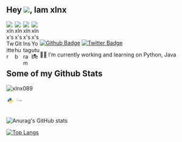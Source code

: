 ## Hey <img src="https://github.com/TheDudeThatCode/TheDudeThatCode/blob/master/Assets/Hi.gif" width="29px">, Iam xlnx
<a href="https://twitter.com/xlnx089">
  <img align="left" alt="xlnx's Twitter" width="22px" src="https://cdn.jsdelivr.net/npm/simple-icons@v3/icons/twitter.svg" />
</a>
<a href="https://github.com/xlnx089">
  <img align="left" alt="xlnx's Github" width="22px" src="https://cdn.jsdelivr.net/npm/simple-icons@v3/icons/github.svg" />
</a>
<a href="https://instagram.com/yyooww._/">
  <img align="left" alt="xlnx's Instagram" width="22px" src="https://cdn.jsdelivr.net/npm/simple-icons@v3/icons/instagram.svg" />
</a>
<a href="https://www.youtube.com/channel/UCqvV3y8bqNHdGL1LX9F2x0w">
  <img align="left" alt="xlnx's Youtube" width="22px" src="https://cdn.jsdelivr.net/npm/simple-icons@v3/icons/youtube.svg" />
</a>

<br/>
<br/>


[![Github Badge](https://img.shields.io/badge/-xlnx089-grey?style=flat&logo=github&logoColor=white&link=https://github.com/xlnx089/)](https://www.github.com/xlnx089/) [![Twitter Badge](https://img.shields.io/badge/-xlnx089-00acee?style=flat&logo=twitter&logoColor=white&link=https://twitter.com/xlnx089/)](https://www.twitter.com/xlnx089/) 

 - 👨‍💻 I’m currently working and learning on Python, Java

## Some of my Github Stats
<p align=left> <img src=https://komarev.com/ghpvc/?username=xlnx089 alt=xlnx089 /> </p> 

<code><img height="20" src="https://raw.githubusercontent.com/github/explore/80688e429a7d4ef2fca1e82350fe8e3517d3494d/topics/python/python.png"></code>
<code><img height="20" src="https://raw.githubusercontent.com/github/explore/80688e429a7d4ef2fca1e82350fe8e3517d3494d/topics/java/java.png"></code>
<br/>
<br/>

![Anurag's GitHub stats](https://github-readme-stats.vercel.app/api?username=xlnx089&show_icons=true)

[![Top Langs](https://github-readme-stats.vercel.app/api/top-langs/?username=xlnx089&layout=compact)](https://github.com/xlnx089/github-readme-stats)





